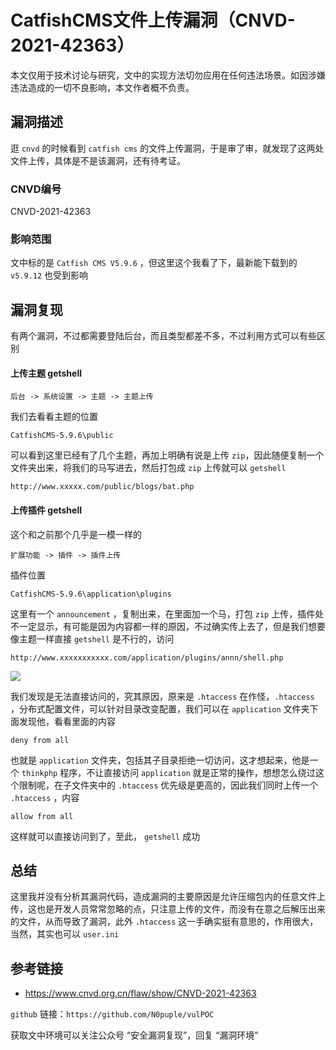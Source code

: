 # CatfishCMS文件上传漏洞（CNVD-2021-42363）

本文仅用于技术讨论与研究，文中的实现方法切勿应用在任何违法场景。如因涉嫌违法造成的一切不良影响，本文作者概不负责。

## 漏洞描述
逛 `cnvd` 的时候看到 `catfish cms` 的文件上传漏洞，于是审了审，就发现了这两处文件上传，具体是不是该漏洞，还有待考证。

### CNVD编号

CNVD-2021-42363

### 影响范围

文中标的是 `Catfish CMS V5.9.6` ，但这里这个我看了下，最新能下载到的 `v5.9.12` 也受到影响

## 漏洞复现

有两个漏洞，不过都需要登陆后台，而且类型都差不多，不过利用方式可以有些区别

#### 上传主题 getshell

```
后台 -> 系统设置 -> 主题 -> 主题上传
```

我们去看看主题的位置

```
CatfishCMS-5.9.6\public
```

可以看到这里已经有了几个主题，再加上明确有说是上传 `zip`，因此随便复制一个文件夹出来，将我们的马写进去，然后打包成 `zip` 上传就可以 `getshell`

```
http://www.xxxxx.com/public/blogs/bat.php
```

#### 上传插件 getshell

这个和之前那个几乎是一模一样的

```
扩展功能 -> 插件 -> 插件上传
```

插件位置

```
CatfishCMS-5.9.6\application\plugins
```

这里有一个 `announcement` ，复制出来，在里面加一个马，打包 `zip` 上传，插件处不一定显示，有可能是因为内容都一样的原因，不过确实传上去了，但是我们想要像主题一样直接 `getshell` 是不行的，访问

```
http://www.xxxxxxxxxxx.com/application/plugins/annn/shell.php
```

![](https://img-blog.csdnimg.cn/img_convert/07275e6ad90e2cc68f1446e52344aa0f.png)

我们发现是无法直接访问的，究其原因，原来是 `.htaccess` 在作怪，`.htaccess` ，分布式配置文件，可以针对目录改变配置，我们可以在 `application` 文件夹下面发现他，看看里面的内容

```
deny from all
```

也就是 `application` 文件夹，包括其子目录拒绝一切访问，这才想起来，他是一个 `thinkphp` 程序，不让直接访问 `application` 就是正常的操作，想想怎么绕过这个限制呢，在子文件夹中的 `.htaccess`  优先级是更高的，因此我们同时上传一个 `.htaccess` ，内容

```
allow from all
```

这样就可以直接访问到了，至此， `getshell` 成功

## 总结

这里我并没有分析其漏洞代码，造成漏洞的主要原因是允许压缩包内的任意文件上传，这也是开发人员常常忽略的点，只注意上传的文件，而没有在意之后解压出来的文件，从而导致了漏洞，此外 `.htaccess` 这一手确实挺有意思的，作用很大，当然，其实也可以 `user.ini`  



## 参考链接

- https://www.cnvd.org.cn/flaw/show/CNVD-2021-42363

`github` 链接：`https://github.com/N0puple/vulPOC`

获取文中环境可以关注公众号 “安全漏洞复现”，回复 “漏洞环境”